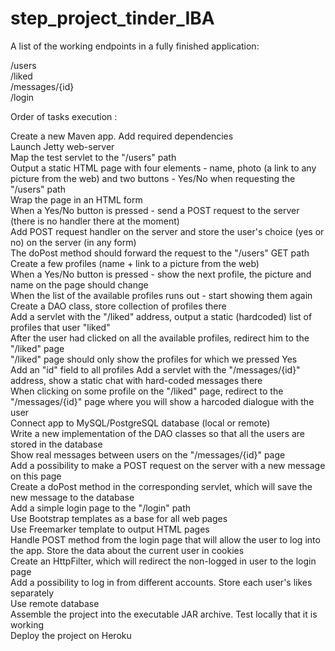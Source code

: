 # step_project_tinder_IBA
A list of the working endpoints in a fully finished application:

/users  
/liked  
/messages/{id}  
/login  



Order of tasks execution :  

Create a new Maven app. Add required dependencies  
Launch Jetty web-server  
Map the test servlet to the "/users" path  
Output a static HTML page with four elements - name, photo (a link to any picture from the web) and two buttons - Yes/No when requesting the "/users" path  
Wrap the page in an HTML form  
When a Yes/No button is pressed - send a POST request to the server (there is no handler there at the moment)  
Add POST request handler on the server and store the user's choice (yes or no) on the server (in any form)  
The doPost method should forward the request to the "/users" GET path  
Create a few profiles (name + link to a picture from the web)  
When a Yes/No button is pressed - show the next profile, the picture and name on the page should change  
When the list of the available profiles runs out - start showing them again  
Create a DAO class, store collection of profiles there  
Add a servlet with the "/liked" address, output a static (hardcoded) list of profiles that user "liked"  
After the user had clicked on all the available profiles, redirect him to the "/liked" page  
"/liked" page should only show the profiles for which we pressed Yes  
Add an "id" field to all profiles
Add a servlet with the "/messages/{id}" address, show a static chat with hard-coded messages there  
When clicking on some profile on the "/liked" page, redirect to the "/messages/{id}" page where you will show a harcoded dialogue with the user  
Connect app to MySQL/PostgreSQL database (local or remote)  
Write a new implementation of the DAO classes so that all the users are stored in the database  
Show real messages between users on the "/messages/{id}" page  
Add a possibility to make a POST request on the server with a new message on this page  
Create a doPost method in the corresponding servlet, which will save the new message to the database  
Add a simple login page to the "/login" path  
Use Bootstrap templates as a base for all web pages  
Use Freemarker template to output HTML pages  
Handle POST method from the login page that will allow the user to log into the app. Store the data about the current user in cookies  
Create an HttpFilter, which will redirect the non-logged in user to the login page  
Add a possibility to log in from different accounts. Store each user's likes separately  
Use remote database  
Assemble the project into the executable JAR archive. Test locally that it is working  
Deploy the project on Heroku  

